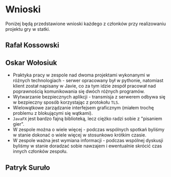 # Wnioski
Poniżej będą przedstawione wnioski każdego z członków przy realizowaniu projektu gry w statki.
## Rafał Kossowski





## Oskar Wołosiuk

- Praktyka pracy w zespole nad dwoma projektami wykonanymi w różnych technologiach - serwer opracowany był w pythonie, natomiast klient został napisany w Javie, co za tym idzie zespół pracował nad poprawnością komunikowania się dwóch różnych programów.
- Wytwarzanie bezpiecznych aplikcji - transmisja z serwerem odbywa się w bezpieczny sposób korzystając z protokołu ```TLS```.
- Wielowątkowe zarządzanie interfejsem graficznym (miałem trochę problemu z blokującymi się wątkami).
- ```JavaFX``` jest bardzo fajną biblioteką, lecz ciężko radzi sobie z "pisaniem gier".
- W zespole można o wiele więcej - podczas wspólnych spotkań byliśmy w stanie dokonać o wiele więcej w stosunkowo krótkim czasie.
- W zespole ważna jest wymiana informacji - podczas wspólnej dyskusji byliśmy w stanie doradzać sobie nawzajem i ewentualnie skrócić czas innych członków zespołu.
## Patryk Suruło
